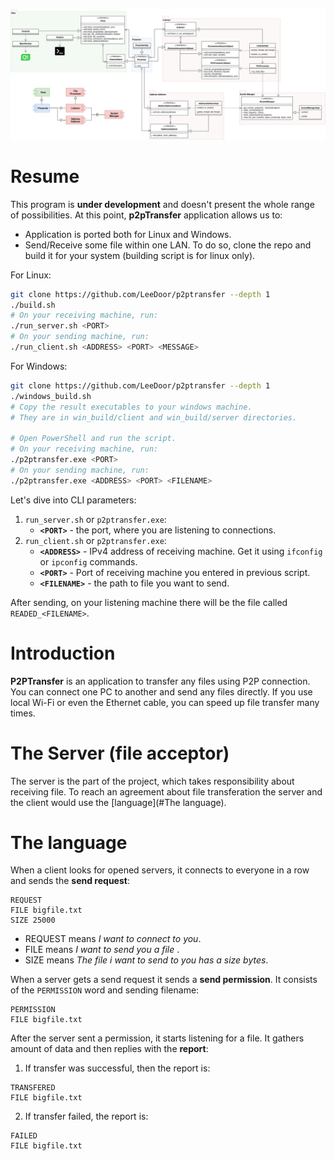 ![хаха инет хреновый](img/p2ptransfer.jpg)
# Resume
This program is **under development** and doesn't present the whole range of possibilities.
At this point, **p2pTransfer** application allows us to:
* Application is ported both for Linux and Windows.
* Send/Receive some file within one LAN.
To do so, clone the repo and build it for your system (building script is for linux only).

For Linux:
```bash
git clone https://github.com/LeeDoor/p2ptransfer --depth 1
./build.sh
# On your receiving machine, run:
./run_server.sh <PORT>
# On your sending machine, run:
./run_client.sh <ADDRESS> <PORT> <MESSAGE>
```
For Windows:
```bash
git clone https://github.com/LeeDoor/p2ptransfer --depth 1
./windows_build.sh
# Copy the result executables to your windows machine.
# They are in win_build/client and win_build/server directories.

# Open PowerShell and run the script.
# On your receiving machine, run:
./p2ptransfer.exe <PORT>
# On your sending machine, run:
./p2ptransfer.exe <ADDRESS> <PORT> <FILENAME>
```
Let's dive into CLI parameters:
1. `run_server.sh` or `p2ptransfer.exe`:
    * **`<PORT>`** - the port, where you are listening to connections.
2. `run_client.sh` or `p2ptransfer.exe`:
    * **`<ADDRESS>`** - IPv4 address of receiving machine. Get it using `ifconfig` or `ipconfig` commands.
    * **`<PORT>`** - Port of receiving machine you entered in previous script.
    * **`<FILENAME>`** - the path to file you want to send.

After sending, on your listening machine there will be the file called `READED_<FILENAME>`.
# Introduction
**P2PTransfer** is an application to transfer any files using P2P connection. You can connect one PC to another and send any files directly. If you use local Wi-Fi or even the Ethernet cable, you can speed up file transfer many times.
# The Server (file acceptor)
The server is the part of the project, which takes responsibility about receiving file. To reach an agreement about file transferation the server and the client would use the [language](#The language).
# The language
When a client looks for opened servers, it connects to everyone in a row and sends the **send request**:
```
REQUEST 
FILE bigfile.txt
SIZE 25000
```
* REQUEST means *I want to connect to you*.
* FILE means *I want to send you a file <filename>*.
* SIZE means *The file i want to send to you has a size <bytes> bytes*.

When a server gets a send request it sends a **send permission**. It consists of the `PERMISSION` word and sending filename:
```
PERMISSION 
FILE bigfile.txt
```
After the server sent a permission, it starts listening for a file. It gathers *<bytes>* amount of data and then replies with the **report**:
1. If transfer was successful, then the report is:
```
TRANSFERED 
FILE bigfile.txt
```
2. If transfer failed, the report is:
```
FAILED 
FILE bigfile.txt
```
